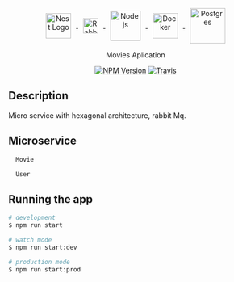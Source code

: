 <p align="center" id="tecnology">
  <a href="http://nestjs.com/" target="blank">
    <img src="https://nestjs.com/img/logo_text.svg" height="50" alt="Nest Logo" style="vertical-align: middle; padding: 0px 10px;"/>
  </a>
  <a href="https://www.rabbitmq.com/" target="blank">
    <img src="https://www.rabbitmq.com/img/RabbitMQ-logo.svg" height="30" alt="Rabbit Mq"  style="vertical-align: middle; padding: 0px 10px;" />
  </a>
  <a href="https://nodejs.org/" target="blank">
    <img src="https://upload.wikimedia.org/wikipedia/commons/d/d9/Node.js_logo.svg" height="60" alt="Node js"  style="vertical-align: middle; padding: 0px 10px;"/>
  </a>

  <a href="https://www.docker.com/" target="blank">
    <img src="https://upload.wikimedia.org/wikipedia/commons/4/4e/Docker_%28container_engine%29_logo.svg" height="50" alt="Docker"  style="vertical-align: middle; padding: 0px 10px;"/>
  </a>
  <a href="https://www.postgresql.org/" target="blank">
    <img src="https://upload.wikimedia.org/wikipedia/commons/2/29/Postgresql_elephant.svg" height="70" alt="Postgres"  style="vertical-align: middle; padding: 0px 10px;"/>
  </a>
</p>
  <p align="center">Movies Aplication<p align="center">
<a href="https://www.npmjs.com/~nestjscore"><img src="https://img.shields.io/npm/v/@nestjs/core.svg" alt="NPM Version" /></a>
<a href="https://travis-ci.org/nestjs/nest"><img src="https://api.travis-ci.org/nestjs/nest.svg?branch=master" alt="Travis" /></a>


</p>
  <!--[![Backers on Open Collective](https://opencollective.com/nest/backers/badge.svg)](https://opencollective.com/nest#backer)
  [![Sponsors on Open Collective](https://opencollective.com/nest/sponsors/badge.svg)](https://opencollective.com/nest#sponsor)-->

## Description

Micro service with hexagonal architecture, rabbit Mq.

## Microservice

```bash
  Movie

  User
```

## Running the app

```bash
# development
$ npm run start

# watch mode
$ npm run start:dev

# production mode
$ npm run start:prod
```
